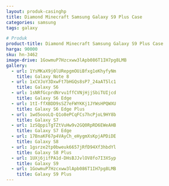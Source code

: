 ```yaml
---
layout: produk-casinghp
title: Diamond Minecraft Samsung Galaxy S9 Plus Case
categories: samsung
tags: galaxy

# Produk
product-title: Diamond Minecraft Samsung Galaxy S9 Plus Case
harga: 90000
sku: hn-3462
image-drive: 1GowmuP7Hzcxww3lApb086T1IH7pg8LMB
gallery:
  - url: 1YsMKaX9j0lURepgmOUiBfxg1eKhyfyNm
    title: Galaxy Note 8
  - url: 1xCVJoY3DxwFt7bHGQs8sP7_24aAT5lc1
    title: Galaxy S6
  - url: 1sNRfGcprdNrvu1ffCVNjHjjSbiTUIjcd
    title: Galaxy S6 Edge
  - url: 1tI-ffXBDD9sSZ7eFWYKKj1JYWsHPQWXU
    title: Galaxy S6 Edge Plus
  - url: 1wd5oooLQ-Q1o8ePCqFCs7hcPjoL9HY8b
    title: Galaxy S7
  - url: 1zSQppiTgTZtVuHw9v2GQ0RpRD6EWeAHB
    title: Galaxy S7 Edge
  - url: 17BnaKF67p4VAyCh_eHygmXsKpjAPDiDE
    title: Galaxy S8
  - url: 1gsrze2tp0bweuk6657jRfD94Xf3hbdYl
    title: Galaxy S8 Plus
  - url: 1UXj6jifPA1d-DHsBJJvlOV8fo7I3XSyp
    title: Galaxy S9
  - url: 1GowmuP7Hzcxww3lApb086T1IH7pg8LMB
    title: Galaxy S9 Plus
---
```

